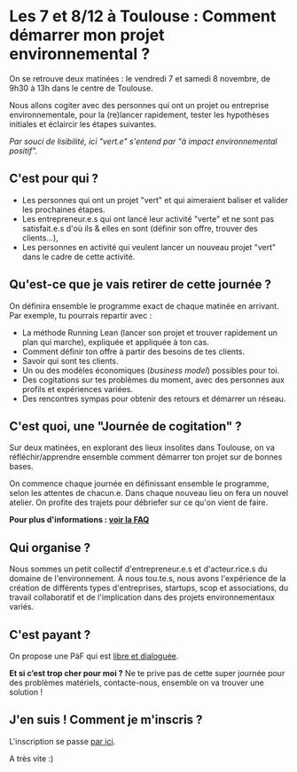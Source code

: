 # Les 7 et 8/12 à Toulouse : Comment démarrer mon projet environnemental ?

On se retrouve deux matinées : le vendredi 7 et samedi 8 novembre, de 9h30 à 13h dans le centre de Toulouse. 

Nous allons cogiter avec des personnes qui ont un projet ou entreprise environnementale, pour la (re)lancer rapidement, tester les hypothèses initiales et éclaircir les étapes suivantes.

*Par souci de lisibilité, ici "vert.e" s'entend par "à impact environnemental positif".*

## C'est pour qui ?
- Les personnes qui ont un projet "vert" et qui aimeraient baliser et valider les prochaines étapes.
- Les entrepreneur.e.s qui ont lancé leur activité "verte" et ne sont pas satisfait.e.s d'où ils & elles en sont (définir son offre, trouver des clients...),
- Les personnes en activité qui veulent lancer un nouveau projet "vert" dans le cadre de cette activité.

## Qu'est-ce que je vais retirer de cette journée ?
On définira ensemble le programme exact de chaque matinée en arrivant. Par exemple, tu pourrais repartir avec :

- La méthode Running Lean (lancer son projet et trouver rapidement un plan qui marche), expliquée et appliquée à ton cas.
- Comment définir ton offre à partir des besoins de tes clients.
- Savoir qui sont tes clients.
- Un ou des modèles économiques (*business model*) possibles pour toi.
- Des cogitations sur tes problèmes du moment, avec des personnes aux profils et expériences variées.
- Des rencontres sympas pour obtenir des retours et démarrer un réseau.

## C'est quoi, une "Journée de cogitation" ?

Sur deux matinées, en explorant des lieux insolites dans Toulouse, on va réfléchir/apprendre ensemble comment démarrer ton projet sur de bonnes bases.

On commence chaque journée en définissant ensemble le programme, selon les attentes de chacun.e.
Dans chaque nouveau lieu on fera un nouvel atelier.
On profite des trajets pour débriefer sur ce qu'on vient de faire.

**Pour plus d'informations : [voir la FAQ](../FAQ-journee-cogitation.md)**

## Qui organise ?
Nous sommes un petit collectif d'entrepreneur.e.s et d'acteur.rice.s du domaine de l'environnement. À nous tou.te.s, nous avons l'expérience de la création de différents types d'entreprises, startups, scop et associations, du travail collaboratif et de l'implication dans des projets environnementaux variés.

## C'est payant ?
On propose une PàF qui est [libre et dialoguée](../prix-libre-et-dialogue.html).

**Et si c’est trop cher pour moi ?** 
Ne te prive pas de cette super journée pour des problèmes matériels, contacte-nous, ensemble on va trouver une solution !

## J'en suis ! Comment je m'inscris ?
L'inscription se passe [par ici](../inscription.html).

A très vite :)
